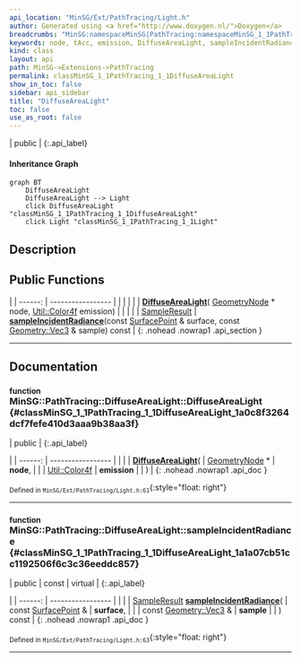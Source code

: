 ```yaml
---
api_location: "MinSG/Ext/PathTracing/Light.h"
author: Generated using <a href="http://www.doxygen.nl/">Doxygen</a>
breadcrumbs: "MinSG:namespaceMinSG|PathTracing:namespaceMinSG_1_1PathTracing"
keywords: node, tAcc, emission, DiffuseAreaLight, sampleIncidentRadiance
kind: class
layout: api
path: MinSG->Extensions->PathTracing
permalink: classMinSG_1_1PathTracing_1_1DiffuseAreaLight
show_in_toc: false
sidebar: api_sidebar
title: "DiffuseAreaLight"
toc: false
use_as_root: false
---
```


| public |
{:.api_label}

#### Inheritance Graph

```mermaid
graph BT
	DiffuseAreaLight
	DiffuseAreaLight --> Light
	click DiffuseAreaLight "classMinSG_1_1PathTracing_1_1DiffuseAreaLight"
	click Light "classMinSG_1_1PathTracing_1_1Light"
```

## Description





## Public Functions

|
| ------: | ----------------- |
|  | |
|  | **[DiffuseAreaLight](#classMinSG_1_1PathTracing_1_1DiffuseAreaLight_1a0c8f3264dcf7fefe410d3aaa9b38aa3f)**( [GeometryNode](classMinSG_1_1GeometryNode) * node,  [Util::Color4f](classUtil_1_1Color4f)  emission) |
|  | |
| [SampleResult](structMinSG_1_1PathTracing_1_1Light_1_1SampleResult) | **[sampleIncidentRadiance](#classMinSG_1_1PathTracing_1_1DiffuseAreaLight_1a1a07cb51cc1192506f6c3c36eeddc857)**(const [SurfacePoint](classMinSG_1_1PathTracing_1_1SurfacePoint) & surface, const [Geometry::Vec3](namespaceGeometry#namespaceGeometry_1ab29e4544da9b15b5bf224cbf5b691313) & sample) const |
{: .nohead .nowrap1 .api_section }


-------------------------------------------------------------------

## Documentation

### <small>function</small><br/> MinSG::PathTracing::DiffuseAreaLight::DiffuseAreaLight {#classMinSG_1_1PathTracing_1_1DiffuseAreaLight_1a0c8f3264dcf7fefe410d3aaa9b38aa3f}

| public |
{:.api_label}

|
| ------: | ----------------- |
|  |
|  **[DiffuseAreaLight](#classMinSG_1_1PathTracing_1_1DiffuseAreaLight_1a0c8f3264dcf7fefe410d3aaa9b38aa3f)**( |  [GeometryNode](classMinSG_1_1GeometryNode) * | **node**, |
| |  [Util::Color4f](classUtil_1_1Color4f)  | **emission** |
|   ) |
{: .nohead .nowrap1 .api_doc }





<sub>Defined in `MinSG/Ext/PathTracing/Light.h:61`</sub>{:style="float: right"}

-------------------------------------------------------------------

### <small>function</small><br/> MinSG::PathTracing::DiffuseAreaLight::sampleIncidentRadiance {#classMinSG_1_1PathTracing_1_1DiffuseAreaLight_1a1a07cb51cc1192506f6c3c36eeddc857}

| public | const | virtual |
{:.api_label}

|
| ------: | ----------------- |
|  |
| [SampleResult](structMinSG_1_1PathTracing_1_1Light_1_1SampleResult) **[sampleIncidentRadiance](#classMinSG_1_1PathTracing_1_1DiffuseAreaLight_1a1a07cb51cc1192506f6c3c36eeddc857)**( | const [SurfacePoint](classMinSG_1_1PathTracing_1_1SurfacePoint) & | **surface**, |
| | const [Geometry::Vec3](namespaceGeometry#namespaceGeometry_1ab29e4544da9b15b5bf224cbf5b691313) & | **sample** |
|   ) const |
{: .nohead .nowrap1 .api_doc }





<sub>Defined in `MinSG/Ext/PathTracing/Light.h:63`</sub>{:style="float: right"}

-------------------------------------------------------------------

